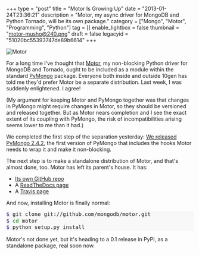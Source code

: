 +++
type = "post"
title = "Motor Is Growing Up"
date = "2013-01-24T23:36:21"
description = "Motor, my async driver for MongoDB and Python Tornado, will be its own package."
category = ["Mongo", "Motor", "Programming", "Python"]
tag = []
enable_lightbox = false
thumbnail = "motor-musho@240.png"
draft = false
legacyid = "51020bc55393747de89b6614"
+++

<p><img style="display:block; margin-left:auto; margin-right:auto;" src="motor-musho.png" alt="Motor" title="motor-musho.png" border="0"   /></p>
<p>For a long time I've thought that <a href="/motor/">Motor</a>, my non-blocking Python driver for MongoDB and Tornado, ought to be included as a module within the standard <a href="http://pypi.python.org/pypi/pymongo/">PyMongo</a> package. Everyone both inside and outside 10gen has told me they'd prefer Motor be a separate distribution. Last week, I was suddenly enlightened. I agree!</p>
<p>(My argument for keeping Motor and PyMongo together was that changes in PyMongo might require changes in Motor, so they should be versioned and released together. But as Motor nears completion and I see the exact extent of its coupling with PyMongo, the risk of incompatibilities arising seems lower to me than it had.)</p>
<p>We completed the first step of the separation yesterday: <a href="/blog/pymongo-2-4-2-is-out/">We released PyMongo 2.4.2</a>, the first version of PyMongo that includes the hooks Motor needs to wrap it and make it non-blocking.</p>
<p>The next step is to make a standalone distribution of Motor, and that's almost done, too. Motor has left its parent's house. It has:</p>
<ul>
<li><a href="https://github.com/mongodb/motor/">Its own GitHub repo</a></li>
<li>A <a href="http://motor.readthedocs.org/">ReadTheDocs page</a></li>
<li>A <a href="https://travis-ci.org/mongodb/motor">Travis page</a></li>
</ul>
<p>And now, installing Motor is finally normal:</p>
<div class="codehilite" style="background: #f8f8f8"><pre style="line-height: 125%"><span style="color: #19177C">$ </span>git clone git://github.com/mongodb/motor.git
<span style="color: #19177C">$ </span><span style="color: #008000">cd </span>motor
<span style="color: #19177C">$ </span>python setup.py install
</pre></div>


<p>Motor's not done yet, but it's heading to a 0.1 release in PyPI, as a standalone package, real soon now.</p>
